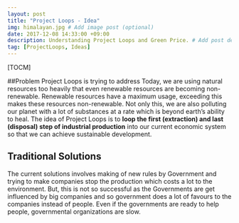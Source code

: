 ```yaml
---
layout: post
title: "Project Loops - Idea"
img: himalayan.jpg # Add image post (optional)
date: 2017-12-08 14:33:00 +09:00
description: Understanding Project Loops and Green Price. # Add post description (optional)
tag: [ProjectLoops, Ideas]
---
```


[TOCM]

##Problem Project Loops is trying to address
Today, we are using natural resources too heavily that even renewable resources are becoming non-renewable. Renewable resources have a maximum usage, exceeding this makes these resources non-renewable. Not only this, we are also polluting our planet with a lot of substances at a rate which is beyond earth’s ability to heal. The idea of Project Loops is to **loop the first (extraction) and last (disposal) step of industrial production** into our current economic system so that we can achieve sustainable development.

## Traditional Solutions
The current solutions involves making of new rules by Government and trying to make companies stop the production which costs a lot to the environment. But, this is not so successful as the Governments are get influenced by big companies and so government does a lot of favours to the companies instead of people. Even if the governments are ready to help people, governmental organizations are slow. 

